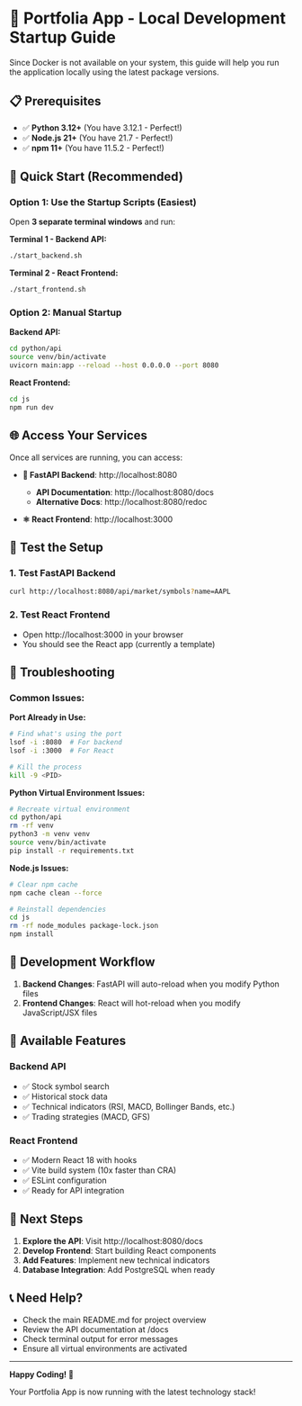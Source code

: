 # 🚀 Portfolia App - Local Development Startup Guide

Since Docker is not available on your system, this guide will help you run the application locally using the latest package versions.

## 📋 Prerequisites

- ✅ **Python 3.12+** (You have 3.12.1 - Perfect!)
- ✅ **Node.js 21+** (You have 21.7 - Perfect!)
- ✅ **npm 11+** (You have 11.5.2 - Perfect!)

## 🎯 Quick Start (Recommended)

### Option 1: Use the Startup Scripts (Easiest)

Open **3 separate terminal windows** and run:

**Terminal 1 - Backend API:**
```bash
./start_backend.sh
```

**Terminal 2 - React Frontend:**
```bash
./start_frontend.sh
```

### Option 2: Manual Startup

**Backend API:**
```bash
cd python/api
source venv/bin/activate
uvicorn main:app --reload --host 0.0.0.0 --port 8080
```

**React Frontend:**
```bash
cd js
npm run dev
```

## 🌐 Access Your Services

Once all services are running, you can access:

- **🔌 FastAPI Backend**: http://localhost:8080
  - **API Documentation**: http://localhost:8080/docs
  - **Alternative Docs**: http://localhost:8080/redoc

- **⚛️ React Frontend**: http://localhost:3000

## 🧪 Test the Setup

### 1. Test FastAPI Backend
```bash
curl http://localhost:8080/api/market/symbols?name=AAPL
```

### 2. Test React Frontend
- Open http://localhost:3000 in your browser
- You should see the React app (currently a template)

## 🔧 Troubleshooting

### Common Issues:

**Port Already in Use:**
```bash
# Find what's using the port
lsof -i :8080  # For backend
lsof -i :3000  # For React

# Kill the process
kill -9 <PID>
```

**Python Virtual Environment Issues:**
```bash
# Recreate virtual environment
cd python/api
rm -rf venv
python3 -m venv venv
source venv/bin/activate
pip install -r requirements.txt
```

**Node.js Issues:**
```bash
# Clear npm cache
npm cache clean --force

# Reinstall dependencies
cd js
rm -rf node_modules package-lock.json
npm install
```

## 📱 Development Workflow

1. **Backend Changes**: FastAPI will auto-reload when you modify Python files
2. **Frontend Changes**: React will hot-reload when you modify JavaScript/JSX files

## 🎨 Available Features

### Backend API
- ✅ Stock symbol search
- ✅ Historical stock data
- ✅ Technical indicators (RSI, MACD, Bollinger Bands, etc.)
- ✅ Trading strategies (MACD, GFS)

### React Frontend
- ✅ Modern React 18 with hooks
- ✅ Vite build system (10x faster than CRA)
- ✅ ESLint configuration
- ✅ Ready for API integration

## 🚀 Next Steps

1. **Explore the API**: Visit http://localhost:8080/docs
2. **Develop Frontend**: Start building React components
3. **Add Features**: Implement new technical indicators
4. **Database Integration**: Add PostgreSQL when ready

## 📞 Need Help?

- Check the main README.md for project overview
- Review the API documentation at /docs
- Check terminal output for error messages
- Ensure all virtual environments are activated

---

**Happy Coding! 🎉**

Your Portfolia App is now running with the latest technology stack!
